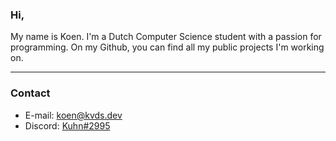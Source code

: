 ### Hi,
My name is Koen. I'm a Dutch Computer Science student with a passion for programming. On my Github, you can find all my public projects I'm working on.

---
### Contact

- E-mail: [koen@kvds.dev](mailto:koen@kvds.dev)
- Discord: [Kuhn#2995](https://discordapp.com/users/264498576892100608)
